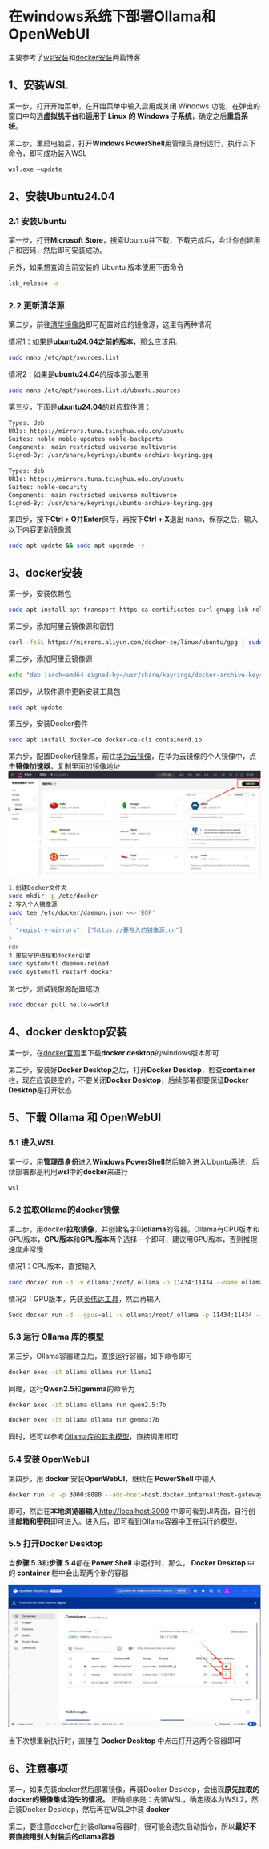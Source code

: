 # 在windows系统下部署Ollama和OpenWebUI
主要参考了[wsl安装](https://blog.csdn.net/wangtcCSDN/article/details/137950545)和[docker安装](https://blog.csdn.net/qq_43840665/article/details/140684568)两篇博客

## 1、安装WSL
<p>第一步，打开开始菜单，在开始菜单中输入启用或关闭 Windows 功能，在弹出的窗口中勾选<b>虚拟机平台</b>和<b>适用于 Linux 的 Windows 子系统</b>，确定之后<b>重启系统</b>。</p>
<p>第二步，重启电脑后，打开<b>Windows PowerShell</b>用管理员身份运行，执行以下命令，即可成功装入WSL</p>

```bash
wsl.exe –update
```

## 2、安装Ubuntu24.04
### 2.1 安装Ubuntu
<p>第一步，打开<b>Microsoft Store</b>，搜索Ubuntu并下载，下载完成后，会让你创建用户和密码，然后即可安装成功。</p>
<p>另外，如果想查询当前安装的 Ubuntu 版本使用下面命令</p>

```bash
lsb_release -a
```  
### 2.2 更新清华源
第二步，前往[清华镜像站](https://mirrors.tuna.tsinghua.edu.cn/help/ubuntu/)即可配置对应的镜像源，这里有两种情况

<p>情况1：如果是<b>ubuntu24.04之前的版本</b>，那么应该用:</p>

```bash
sudo nano /etc/apt/sources.list
```

情况2：如果是<b>ubuntu24.04</b>的版本那么要用
```bash
sudo nano /etc/apt/sources.list.d/ubuntu.sources
```
第三步，下面是<b>ubuntu24.04</b>的对应软件源：
```
Types: deb
URIs: https://mirrors.tuna.tsinghua.edu.cn/ubuntu
Suites: noble noble-updates noble-backports
Components: main restricted universe multiverse
Signed-By: /usr/share/keyrings/ubuntu-archive-keyring.gpg

Types: deb
URIs: https://mirrors.tuna.tsinghua.edu.cn/ubuntu
Suites: noble-security
Components: main restricted universe multiverse
Signed-By: /usr/share/keyrings/ubuntu-archive-keyring.gpg
```
第四步，按下<b>Ctrl + O</b>并<b>Enter</b>保存，再按下<b>Ctrl + X</b>退出 nano，保存之后，输入以下内容更新镜像源
```bash
sudo apt update && sudo apt upgrade -y
```

## 3、docker安装
第一步，安装依赖包
```bash
sudo apt install apt-transport-https ca-certificates curl gnupg lsb-release
```

第二步，添加阿里云镜像源和密钥
```bash
curl -fsSL https://mirrors.aliyun.com/docker-ce/linux/ubuntu/gpg | sudo gpg --dearmor -o /usr/share/keyrings/docker-archive-keyring.gpg
```
第三步，添加阿里云镜像源
```bash
echo "deb [arch=amd64 signed-by=/usr/share/keyrings/docker-archive-keyring.gpg] https://mirrors.aliyun.com/docker-ce/linux/ubuntu $(lsb_release -cs) stable" | sudo tee /etc/apt/sources.list.d/docker.list > /dev/null
```
第四步，从软件源中更新安装工具包
```bash
sudo apt update
```
第五步，安装Docker套件
```bash
sudo apt install docker-ce docker-ce-cli containerd.io
```
第六步，配置Docker镜像源，前往[华为云镜像](https://console.huaweicloud.com/swr/?region=cn-north-4#/swr/mirror)，在华为云镜像的个人镜像中，点击**镜像加速器**，复制里面的镜像地址
![](image/../imge/20241120huawei.png)
```bash
1.创建Docker文件夹
sudo mkdir -p /etc/docker
2.写入个人镜像源
sudo tee /etc/docker/daemon.json <<-'EOF'
{
  "registry-mirrors": ["https://要写入的镜像源.cn"]
}
EOF
3.重启守护进程和docker引擎
sudo systemctl daemon-reload
sudo systemctl restart docker
```
第七步，测试镜像源配置成功
```bash
sudo docker pull hello-world
```

## 4、docker desktop安装
第一步，在[docker官网](https://www.docker.com/products/docker-desktop/)里下载<b>docker desktop</b>的windows版本即可

第二步，安装好**Docker Desktop**之后，打开**Docker Desktop**，检查**container**栏，现在应该是空的，不要关闭**Docker Desktop**，后续部署都要保证**Docker Desktop**是打开状态

## 5、下载 Ollama 和 OpenWebUI 
### 5.1 进入WSL
第一步，用<b>管理员身份</b>进入<b>Windows PowerShell</b>然后输入进入Ubuntu系统，后续部署都是利用**wsl**中的**docker**来进行
```bash
wsl
```
### 5.2 拉取Ollama的docker镜像
<p>第二步，用docker<b>拉取镜像</b>，并创建名字叫<b>ollama</b>的容器。Ollama有CPU版本和GPU版本，<b>CPU版本</b>和<b>GPU版本</b>两个选择一个即可，建议用GPU版本，否则推理速度非常慢</p>
<p>情况1：CPU版本，直接输入</p>

```bash
sudo docker run -d -v ollama:/root/.ollama -p 11434:11434 --name ollama ollama/ollama
```
情况2：GPU版本，先装[英伟达工具](https://docs.nvidia.com/datacenter/cloud-native/container-toolkit/latest/install-guide.html#installation)，然后再输入
```bash
Sudo docker run -d --gpus=all -v ollama:/root/.ollama -p 11434:11434 --name ollama ollama/ollama
```
### 5.3 运行 Ollama 库的模型
第三步，Ollama容器建立后，直接运行容器，如下命令即可
```bash
docker exec -it ollama ollama run llama2
```
同理，运行<b>Qwen2.5</b>和<b>gemma</b>的命令为
```bash
docker exec -it ollama ollama run qwen2.5:7b
```
```bash
docker exec -it ollama ollama run gemma:7b
```
同时，还可以参考[Ollama库的其余模型](https://ollama.com/library)，直接调用即可
### 5.4 安装 OpenWebUI
第四步，用<b> docker </b>安装<b>OpenWebUI</b>，继续在<b> PowerShell </b>中输入
```bash
docker run -d -p 3000:8080 --add-host=host.docker.internal:host-gateway -v open-webui:/app/backend/data --name open-webui --restart always ghcr.io/open-webui/open-webui:main
```
即可，然后在<b>本地浏览器输入</b>[http://localhost:3000](http://localhost:3000) 中即可看到UI界面，自行创建<b>邮箱和密码</b>即可进入。进入后，即可看到Ollama容器中正在运行的模型。

### 5.5 打开Docker Desktop
<p>当<b>步骤 5.3</b>和<b>步骤 5.4</b>都在<b> Power Shell </b>中运行时，那么，<b> Docker Desktop </b>中的<b> container </b>栏中会出现两个新的容器</p>

![](/imge/20241120dockerdesktop.png)

<p>当下次想重新执行时，直接在<b> Docker Desktop </b>中点击打开这两个容器即可</p>

## 6、注意事项
第一，如果先装docker然后部署镜像，再装Docker Desktop，会出现<b>原先拉取的docker的镜像集体消失的情况。</b> 正确顺序是：先装WSL，确定版本为WSL2，然后装Docker Desktop，然后再在WSL2中装<b> docker </b>

第二，要注意docker在封装ollama容器时，很可能会遗失启动指令，所以<b>最好不要直接用别人封装后的ollama容器</b>